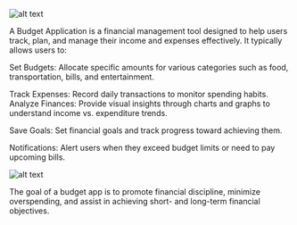 ![alt text](<Screenshot 2025-01-06 at 12.53.32 PM.png>)


A Budget Application is a financial management tool designed to help users track, plan, and manage their income and expenses effectively. It typically allows users to:

Set Budgets: Allocate specific amounts for various categories such as food, transportation, bills, and entertainment.

Track Expenses: Record daily transactions to monitor spending habits.
Analyze Finances: Provide visual insights through charts and graphs to understand income vs. expenditure trends.

Save Goals: Set financial goals and track progress toward achieving them.

Notifications: Alert users when they exceed budget limits or need to pay upcoming bills.

![alt text](<Screenshot 2025-01-06 at 12.59.50 PM.png>)

The goal of a budget app is to promote financial discipline, minimize overspending, and assist in achieving short- and long-term financial objectives.